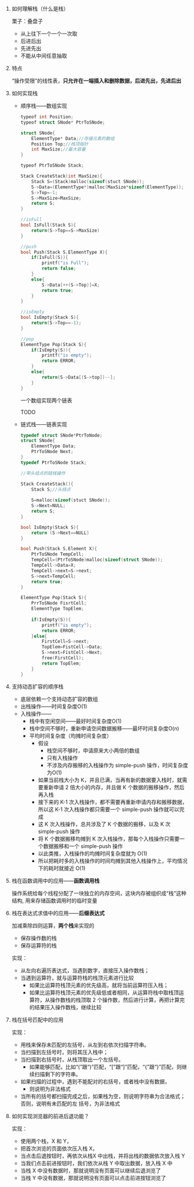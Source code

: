 1. 如何理解栈（什么是栈）

   栗子：叠盘子

   - 从上往下一个一个一次取
   - 后进后出
   - 先进先出
   - 不能从中间任意抽取

2. 特点

   “操作受限”的线性表，**只允许在一端插入和删除数据，后进先出，先进后出**

3. 如何实现栈

   - 顺序栈——数组实现

     ```c++
     typeof int Position;
     typeof struct SNode* PtrToSNode;
     
     struct SNode{
         ElementType* Data;//存储元素的数组
         Position Top;//栈顶指针
         int MaxSize;//最大容量
     }
     
     typeof PtrToSNode Stack;
     
     Stack CreateStack(int MaxSize){
         Stack S=(Stack)malloc(sizeof(stuct SNode));
         S->Data=(ElementType*)malloc(MaxSize*sizeof(ElementType));
         S->Top=-1;
         S->MaxSize=MaxSize;
         return S;
     }
     
     //isFull
     bool IsFull(Stack S){
         return(S->Top==S->MaxSize)
     }
     
     //push
     bool Push(Stack S,ElementType X){
         if(IsFull(S)){
             printf("is Full");
             return false;
         }
         else{
             S->Data[++(S->Top)]=X;
             return true;
         }
     }
     
     //isEmpty
     bool IsEmpty(Stack S){
         return(S->Top==-1);
     }
     
     //pop
     ElementType Pop(Stack S){
         if(IsEmpty(S)){
             printf("is empty");
             return ERROR;
         }
         else{
             return(S->Data[(S->top])--];
         }
     }
     ```

     一个数组实现两个链表

     TODO

   - 链式栈——链表实现

     ```c++
     typedef struct SNode*PtrToNode;
     struct SNode{
         ElementType Data;
         PtrToSNode Next;
     }
     typedef PtrToSNode Stack;
     
     //带头结点的链栈操作
     
     Stack CreateStack(){
         Stack S;//头结点
         
         S=malloc(sizeof(stuct SNode));
         S->Next=NULL;
         return S;
     }
     
     bool IsEmpty(Stack S){
         return (S->Next==NULL)
     }
     
     bool Push(Stack S,Element X){
         PtrToSNode TempCell;
         TempCell=(PtrToSNode)malloc(sizeof(struct SNode));
         TempCell->Data=X;
         TempCell->next=S->next;
         S->next=TempCell;
         return true;
     }
     
     ElementType Pop(Stack S){
         PrrToSNode FisrtCell;
         ElementType TopElem;
         
         if(IsEmpty(S)){
             printf("is empty");
             return ERROR;
         }else{
             FirstCell=S->next;
             TopElem=FistCell->Data;
             S->next=FistCell->Next;
             free(FirstCell);
             return TopElem;
         }
     }
     ```

4. 支持动态扩容的顺序栈

   - 底层依赖一个支持动态扩容的数组
   - 出栈操作——时间复杂度O(1)
   - 入栈操作——
     - 栈中有空闲空间——最好时间复杂度O(1)
     - 栈中空间不够时，重新申请空间数据搬移——最坏时间复杂度O(n)
     - 平均时间复杂度（均摊时间复杂度）
       - 假设
         - 栈空间不够时，申请原来大小两倍的数组
         - 只有入栈操作
         - 不涉及内存搬移的入栈操作为 simple-push 操作，时间复杂度为O(1)
       - 如果当前栈大小为 K，并且已满，当再有新的数据要入栈时，就需要重新申请 2 倍大小的内存，并且做 K 个数据的搬移操作，然后再入栈
       - 接下来的 K-1 次入栈操作，都不需要再重新申请内存和搬移数据，所以这 K-1 次入栈操作都只需要一个 simple-push 操作就可以完成
       - 这 K 次入栈操作，总共涉及了 K 个数据的搬移，以及 K 次 simple-push 操作
       - 将 K 个数据搬移均摊到 K 次入栈操作，那每个入栈操作只需要一个数据搬移和一个 simple-push 操作
       - 以此类推，入栈操作的均摊时间复杂度就为 O(1)
       - 所以把耗时多的入栈操作的时间均摊到其他入栈操作上，平均情况下的耗时就接近 O(1)

5. 栈在函数调用中的应用——**函数调用栈**

   操作系统给每个线程分配了一块独立的内存空间，这块内存被组织成“栈”这种结构, 用来存储函数调用时的临时变量

6. 栈在表达式求值中的应用——**后缀表达式**

   加减乘除四则运算，**两个栈**来实现的

   - 保存操作数的栈
   - 保存运算符的栈

   实现：

   - 从左向右遍历表达式，当遇到数字，直接压入操作数栈；
   - 当遇到运算符，就与运算符栈的栈顶元素进行比较
     - 如果比运算符栈顶元素的优先级高，就将当前运算符压入栈；
     - 如果比运算符栈顶元素的优先级低或者相同，从运算符栈中取栈顶运算符，从操作数栈的栈顶取 2 个操作数，然后进行计算，再把计算完的结果压入操作数栈，继续比较

7. 栈在括号匹配中的应用

   实现：

   - 用栈来保存未匹配的左括号，从左到右依次扫描字符串。
   - 当扫描到左括号时，则将其压入栈中；
   - 当扫描到右括号时，从栈顶取出一个左括号。
     - 如果能够匹配，比如“(”跟“)”匹配，“[”跟“]”匹配，“{”跟“}”匹配，则继续扫描剩下的字符串。
   - 如果扫描的过程中，遇到不能配对的右括号，或者栈中没有数据，
     - 则说明为非法格式
   - 当所有的括号都扫描完成之后，如果栈为空，则说明字符串为合法格式；否则，说明有未匹配的左
     括号，为非法格式

8. 如何实现浏览器的前进后退功能？

   实现：

   - 使用两个栈，X 和 Y，
   - 把首次浏览的页面依次压入栈 X，
   - 当点击后退按钮时，再依次从栈X 中出栈，并将出栈的数据依次放入栈 Y
   - 当我们点击前进按钮时，我们依次从栈 Y 中取出数据，放入栈 X 中
   - 当栈 X 中没有数据时，那就说明没有页面可以继续后退浏览了
   - 当栈 Y 中没有数据，那就说明没有页面可以点击前进按钮浏览了